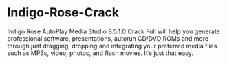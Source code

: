# Indigo-Rose-Crack
Indigo Rose AutoPlay Media Studio 8.5.1.0 Crack Full will help you generate professional software, presentations, autorun CD/DVD ROMs and more through just dragging, dropping and integrating your preferred media files such as MP3s, video, photos, and flash movies. It’s just that easy.
